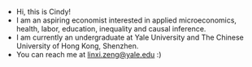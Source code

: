 - Hi, this is Cindy!
- I am an aspiring economist interested in applied microeconomics, health, labor, education, inequality and causal inference.
- I am currently an undergraduate at Yale University and The Chinese University of Hong Kong, Shenzhen.
- You can reach me at linxi.zeng@yale.edu :)

<!---
linxicindyzeng/linxicindyzeng is a ✨ special ✨ repository because its `README.md` (this file) appears on your GitHub profile.
You can click the Preview link to take a look at your changes.
--->

